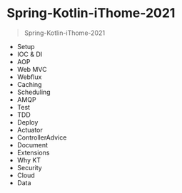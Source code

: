 # Spring-Kotlin-iThome-2021
> Spring-Kotlin-iThome-2021



* Setup
* IOC & DI
* AOP
* Web MVC
* Webflux
* Caching
* Scheduling
* AMQP
* Test
* TDD
* Deploy
* Actuator
* ControllerAdvice
* Document
* Extensions
* Why KT
* Security
* Cloud
* Data
